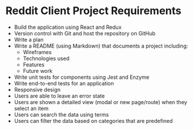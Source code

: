 # Reddit Client Project Requirements

* Build the application using React and Redux
* Version control with Git and host the repository on GitHub
* Write a plan
* Write a README (using Markdown) that documents a project including:
    * Wireframes
    * Technologies used
    * Features
    * Future work
* Write unit tests for components using Jest and Enzyme
* Write end-to-end tests for an application
* Responsive design
* Users are able to leave an error state
* Users are shown a detailed view (modal or new page/route) when they select an item
* Users can search the data using terms
* Users can filter the data based on categories that are predefined





